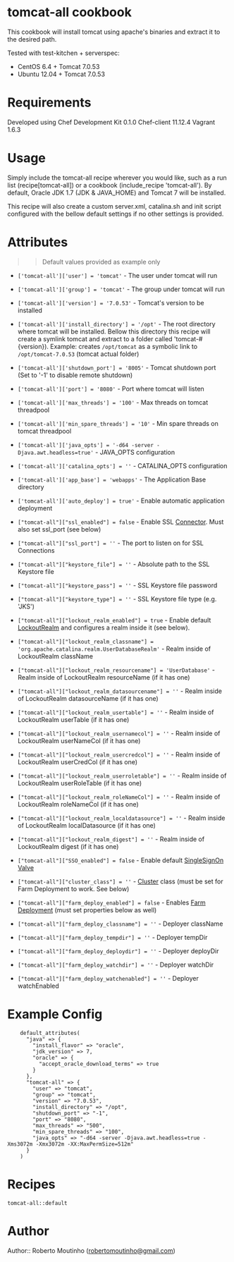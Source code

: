 # tomcat-all cookbook

This cookbook will install tomcat using apache's binaries and extract it to the desired path.

Tested with test-kitchen + serverspec:

- CentOS 6.4 + Tomcat 7.0.53
- Ubuntu 12.04 + Tomcat 7.0.53

# Requirements

Developed using
	Chef Development Kit 0.1.0
	Chef-client 11.12.4
	Vagrant 1.6.3

# Usage

Simply include the tomcat-all recipe wherever you would like, such as a run
list (recipe[tomcat-all]) or a cookbook (include_recipe 'tomcat-all').
By default, Oracle JDK 1.7 (JDK & JAVA_HOME) and Tomcat 7 will be installed.

This recipe will also create a custom server.xml, catalina.sh and init script
configured with the bellow default settings if no other settings is provided.

# Attributes

>> Default values provided as example only

* `['tomcat-all']['user'] = 'tomcat'` - The user under tomcat will run

* `['tomcat-all']['group'] = 'tomcat'` - The group under tomcat will run

* `['tomcat-all']['version'] = '7.0.53'` - Tomcat's version to be installed

* `['tomcat-all']['install_directory'] = '/opt'` - The root directory where tomcat will be installed.
 Bellow this directory this recipe will create a symlink tomcat and extract to a folder called 'tomcat-#{version}).
 Example: creates `/opt/tomcat` as a symbolic link to `/opt/tomcat-7.0.53` (tomcat actual folder)

* `['tomcat-all']['shutdown_port'] = '8005'` - Tomcat shutdown port (Set to '-1' to disable remote shutdown)

* `['tomcat-all']['port'] = '8080'` - Port where tomcat will listen

* `['tomcat-all']['max_threads'] = '100'` - Max threads on tomcat threadpool

* `['tomcat-all']['min_spare_threads'] = '10'` - Min spare threads on tomcat threadpool

* `['tomcat-all']['java_opts'] = '-d64 -server -Djava.awt.headless=true'` - JAVA_OPTS configuration

* `['tomcat-all']['catalina_opts'] = ''` - CATALINA_OPTS configuration

* `['tomcat-all']['app_base'] = 'webapps'` - The Application Base directory

* `['tomcat-all']['auto_deploy'] = true'` - Enable automatic application deployment

* `["tomcat-all"]["ssl_enabled"] = false` - Enable SSL [Connector](http://tomcat.apache.org/tomcat-7.0-doc/config/http.html). Must also set ssl_port (see below)

* `["tomcat-all"]["ssl_port"] = ''` - The port to listen on for SSL Connections

* `["tomcat-all"]["keystore_file"] = ''` - Absolute path to the SSL Keystore file

* `["tomcat-all"]["keystore_pass"] = ''` - SSL Keystore file password

* `["tomcat-all"]["keystore_type"] = ''` - SSL Keystore file type (e.g. 'JKS')

* `["tomcat-all"]["lockout_realm_enabled"] = true` - Enable default [LockoutRealm](http://tomcat.apache.org/tomcat-7.0-doc/config/realm.html#LockOut_Realm_-_org.apache.catalina.realm.LockOutRealm) and configures a realm inside it (see below).

* `["tomcat-all"]["lockout_realm_classname"] = 'org.apache.catalina.realm.UserDatabaseRealm'` - Realm inside of LockoutRealm className

* `["tomcat-all"]["lockout_realm_resourcename"] = 'UserDatabase'` - Realm inside of LockoutRealm resourceName (if it has one)

* `["tomcat-all"]["lockout_realm_datasourcename"] = ''` - Realm inside of LockoutRealm datasourceName (if it has one)

* `["tomcat-all"]["lockout_realm_usertable"] = ''` - Realm inside of LockoutRealm userTable (if it has one)

* `["tomcat-all"]["lockout_realm_usernamecol"] = ''` - Realm inside of LockoutRealm userNameCol (if it has one)

* `["tomcat-all"]["lockout_realm_usercredcol"] = ''` - Realm inside of LockoutRealm userCredCol (if it has one)

* `["tomcat-all"]["lockout_realm_userroletable"] = ''` - Realm inside of LockoutRealm userRoleTable (if it has one)

* `["tomcat-all"]["lockout_realm_roleNameCol"] = ''` - Realm inside of LockoutRealm roleNameCol (if it has one)

* `["tomcat-all"]["lockout_realm_localdatasource"] = ''` - Realm inside of LockoutRealm localDatasource (if it has one)

* `["tomcat-all"]["lockout_realm_digest"] = ''` - Realm inside of LockoutRealm digest (if it has one)

* `["tomcat-all"]["SSO_enabled"] = false` - Enable default [SingleSignOn Valve](http://tomcat.apache.org/tomcat-7.0-doc/config/valve.html#Single_Sign_On_Valve)

* `["tomcat-all"]["cluster_class"] = ''` - [Cluster](http://tomcat.apache.org/tomcat-7.0-doc/config/cluster.html) class (must be set for Farm Deployment to work. See below)

* `["tomcat-all"]["farm_deploy_enabled"] = false` - Enables [Farm Deployment](http://tomcat.apache.org/tomcat-7.0-doc/config/cluster-deployer.html) (must set properties below as well)

* `["tomcat-all"]["farm_deploy_classname"] = ''` - Deployer className

* `["tomcat-all"]["farm_deploy_tempdir"] = ''` - Deployer tempDir

* `["tomcat-all"]["farm_deploy_deploydir"] = ''` - Deployer deployDir

* `["tomcat-all"]["farm_deploy_watchdir"] = ''` - Deployer watchDir

* `["tomcat-all"]["farm_deploy_watchenabled"] = ''` - Deployer watchEnabled

# Example Config

```
	default_attributes(
	  "java" => {
	    "install_flavor" => "oracle",
	    "jdk_version" => 7,
	    "oracle" => {
	      "accept_oracle_download_terms" => true
	    }
	  },
	  "tomcat-all" => {
	    "user" => "tomcat",
	    "group" => "tomcat",
	    "version" => "7.0.53",
	    "install_directory" => "/opt",
	    "shutdown_port" => "-1",
	    "port" => "8080",
	    "max_threads" => "500",
	    "min_spare_threads" => "100",
	    "java_opts" => "-d64 -server -Djava.awt.headless=true -Xms3072m -Xmx3072m -XX:MaxPermSize=512m"
	  }
	)
```

# Recipes

	tomcat-all::default

# Author

Author:: Roberto Moutinho (robertomoutinho@gmail.com)
